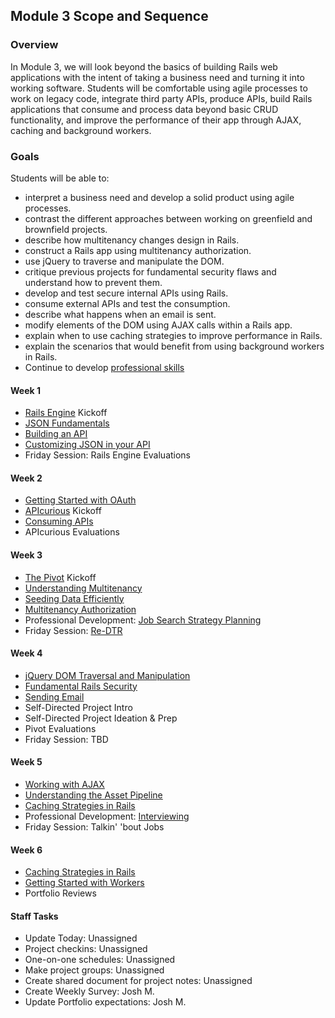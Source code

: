 ## Module 3 Scope and Sequence

### Overview

In Module 3, we will look beyond the basics of building Rails web applications with the intent of taking a business need and turning it into working software. Students will be comfortable using agile processes to work on legacy code, integrate third party APIs, produce APIs, build Rails applications that consume and process data beyond basic CRUD functionality, and improve the performance of their app through AJAX, caching and background workers.

### Goals

Students will be able to:

* interpret a business need and develop a solid product using agile processes.
* contrast the different approaches between working on greenfield and brownfield projects.
* describe how multitenancy changes design in Rails.
* construct a Rails app using multitenancy authorization.
* use jQuery to traverse and manipulate the DOM.
* critique previous projects for fundamental security flaws and understand how to prevent them.
* develop and test secure internal APIs using Rails.
* consume external APIs and test the consumption.
* describe what happens when an email is sent.
* modify elements of the DOM using AJAX calls within a Rails app.
* explain when to use caching strategies to improve performance in Rails.
* explain the scenarios that would benefit from using background workers in Rails.
* Continue to develop [professional skills](https://gist.github.com/anonymous/79b0a5b97847a6cdb57caf1f4abad508)



#### Week 1

* [Rails Engine](rails_engine.md) Kickoff
* [JSON Fundamentals](json_fundementals.md)
* [Building an API](building_an_api.md)
* [Customizing JSON in your API](customizing_json_in_your_api.md)
* Friday Session: Rails Engine Evaluations

#### Week 2

* [Getting Started with OAuth](getting_started_with_oauth.md)
* [APIcurious](apicurious.md) Kickoff
* [Consuming APIs](testing_against_third_party_apis.md)
* APIcurious Evaluations

#### Week 3

* [The Pivot](the_pivot.md) Kickoff
* [Understanding Multitenancy](understanding_multitenancy.md)
* [Seeding Data Efficiently](seeding_data_efficiently.md)
* [Multitenancy Authorization](multitenancy_authorization.md)
* Professional Development: [Job Search Strategy Planning](https://github.com/turingschool/professional_skills/blob/master/job_search_strategy.md)
* Friday Session: [Re-DTR](the-pivot-week-1-retro.md)

#### Week 4

* [jQuery DOM Traversal and Manipulation](jquery_dom_traversal_and_manipulation.md)
* [Fundamental Rails Security](fundamental_rails_security.md)
* [Sending Email](sending_email_sendgrid.md)
* Self-Directed Project Intro
* Self-Directed Project Ideation & Prep
* Pivot Evaluations
* Friday Session: TBD

#### Week 5

* [Working with AJAX](getting_started_with_ajax.md)
* [Understanding the Asset Pipeline](understanding_the_asset_pipeline.md)
* [Caching Strategies in Rails](caching_in_rails.md)
* Professional Development: [Interviewing](#)
* Friday Session: Talkin' 'bout Jobs

#### Week 6

* [Caching Strategies in Rails](caching_in_rails.md)
* [Getting Started with Workers](intro_to_background_workers.md)
* Portfolio Reviews


#### Staff Tasks

* Update Today: Unassigned
* Project checkins: Unassigned
* One-on-one schedules: Unassigned
* Make project groups: Unassigned
* Create shared document for project notes: Unassigned
* Create Weekly Survey: Josh M.
* Update Portfolio expectations: Josh M.
